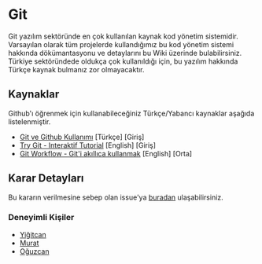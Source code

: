 # Git
Git yazılım sektöründe en çok kullanılan kaynak kod yönetim sistemidir. Varsayılan olarak tüm projelerde kullandığımız bu kod yönetim sistemi hakkında dökümantasyonu ve detaylarını bu Wiki üzerinde bulabilirsiniz. Türkiye sektöründede oldukça çok kullanıldığı için, bu yazılım hakkında Türkçe kaynak bulmanız zor olmayacaktır.

## Kaynaklar
Github'ı öğrenmek için kullanabileceğiniz Türkçe/Yabancı kaynaklar aşağıda listelenmiştir.
- [Git ve Github Kullanımı](https://medium.com/@emrullahluleci/git-ve-github-nas-l-kullan-l-r-7d3cc886b77e#.fx28ppf4o) [Türkçe] [Giriş]
- [Try Git - Interaktif Tutorial](https://try.github.io/levels/1/challenges/1) [English] [Giriş]
- [Git Workflow - Git'i akıllıca kullanmak](https://sandofsky.com/blog/git-workflow.html) [English] [Orta]

## Karar Detayları
Bu kararın verilmesine sebep olan issue'ya [buradan](https://github.com/Yengas/KYCUBYO/issues/1) ulaşabilirsiniz.

### Deneyimli Kişiler
- [Yiğitcan](https://github.com/Yengas)
- [Murat](https://github.com/muratbaskicioglu)
- [Oğuzcan](https://github.com/yavuzovski)